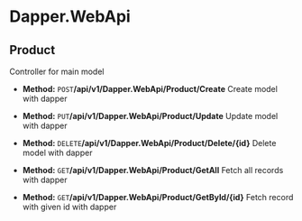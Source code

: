 # Dapper.WebApi

## Product 
Controller for main model

* **Method:**
 `POST`
**​​/api​/v1​/Dapper.WebApi​/Product​/Create**
Create model with dapper

* **Method:**
 `PUT`
**​​/api​/v1​/Dapper.WebApi​/Product​/Update**
Update model with dapper

* **Method:**
 `DELETE`
**​​/api​/v1​/Dapper.WebApi​/Product​/Delete​/{id}**
Delete model with dapper

* **Method:**
 `GET`
**​/api​/v1​/Dapper.WebApi​/Product​/GetAll**
Fetch all records with dapper

* **Method:**
 `GET`
**​​/api​/v1​/Dapper.WebApi​/Product​/GetById​/{id}**
Fetch record with given id with dapper
